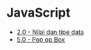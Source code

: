 # JavaScript

- [2.0 - Nilai dan tipe data](/2.0/tipedata.md)
- [5.0 - Pop op Box](/5.0/popup-box.md)
